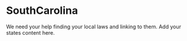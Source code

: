 # SouthCarolina

We need your help finding your local laws and linking to them. Add your states content here.